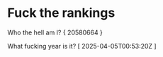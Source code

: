 # Fuck the rankings

Who the hell am I?
{ 20580664 }

What fucking year is it?
[ 2025-04-05T00:53:20Z ]
